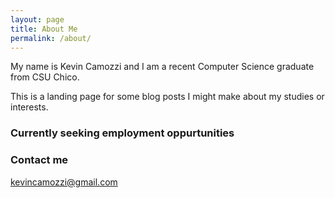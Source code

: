 ```yaml
---
layout: page
title: About Me
permalink: /about/
---
```


My name is Kevin Camozzi and I am a recent Computer Science graduate from CSU Chico. 

This is a landing page for some blog posts I might make about my studies or interests.

### Currently seeking employment oppurtunities

### Contact me

[kevincamozzi@gmail.com](mailto:kevincamozzi@gmail.com)
